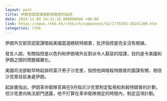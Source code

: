 ```yaml
---
layout: post
title: 伊朗否認密謀暗殺特朗普的指控
date: 2024-11-09 14:31:18.000000000 +08:00
link: https://news.rthk.hk/rthk/ch/component/k2/1778293-20241109.htm
categories: rthk
---
```


伊朗外交部否認密謀暗殺美國當選總統特朗普，批評指控是完全沒有根據。

發言人說，有關指控是以色列和伊朗境外反對派令人厭惡的陰謀，目的是令美國和伊朗之間的問題複雜化。

美國司法部較早時起訴阿富汗男子沙克里，指控他與暗殺特朗普的圖謀有關，相信沙克里目前身處伊朗。

起訴書指出，伊朗革命衛隊官員在9月指示沙克里制定監視和刺殺特朗普的計劃，但沙克里向執法部門透露，他不打算在革命衛隊規定的時間內，制定這項計劃。
